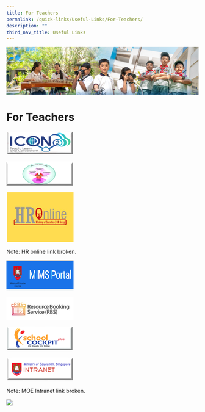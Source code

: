 ```yaml
---
title: For Teachers
permalink: /quick-links/Useful-Links/For-Teachers/
description: ""
third_nav_title: Useful Links
---
```

![](/images/AboutUs.jpg)

For Teachers
============


<p><a href="https://admin.google.com/ac/accountchooser?continue=https://workspace.google.com/dashboard"><img style="width:35%" src="/images/Icon.png"></a></p>

<p><a href="https://academyofsingaporeteachers.moe.edu.sg/professional-excellence/the-singapore-teaching-practice"><img style="width:35%" src="/images/STP.png"></a></p>

<p><a href="https://intranet.moe.gov.sg/hronline/Pages/Home.aspx"><img style="width:35%" src="/images/HR%20online.jpg"></a></p>

Note: HR online link broken.

<p><a href="https://idp.mims.moe.gov.sg/nidp/saml2/sso"><img style="width:35%" src="/images/MIMS.png"></a></p>

<p><a href="https://rbs.avero-tech.com"><img style="width:35%" src="/images/RBS.jpeg"></a></p>

<p><a href="https://schoolcockpit.moe.gov.sg"><img style="width:35%" src="/images/SCP.png"></a></p>

<p><a href="https://intranet.moe.gov.sg/Pages/Home.aspx"><img style="width:35%" src="/images/Intranet.png"></a></p>

Note: MOE Intranet link broken.

<p><a href="[http://google.com/linkhere](http://google.com/linkhere)"><img style="width:25%" src="/images/xxx.png"></a></p>